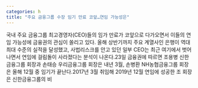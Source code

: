 ```yaml
---
categories: h
title: "주요 금융그룹 수장 임기 만료 코앞…연임 가능성은"
---
```

국내 주요 금융그룹 최고경영자(CEO)들의 임가 만료가 코앞으로 다가오면서 이들의 연임 가능성에 금융권의 관심이 쏠리고 있다. 올해 상반기까지 주요 계열사인 은행이 역대 최대 수준의 실적을 달성했고, 사법리스크를 안고 있던 일부 CEO는 최근 여기에서 벗어나면서 연임에 걸림돌이 사라졌다는 분석이 나온다.23일 금융권에 따르면 조용병 신한금융그룹 회장과 손태승 우리금융그룹 회장은 내년 3월, 손병환 NH농협금융그룹 회장은 올해 12월 중 임기가 끝난다.2017년 3월 취임해 2019년 12월 연임에 성공한 조 회장은 신한금융그룹의 비